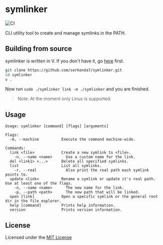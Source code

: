 # symlinker
![CI](https://github.com/Serkonda/symlinker/workflows/CI/badge.svg?branch=master)

CLI utility tool to create and manage symlinks in the PATH.


## Building from source
symlinker is written in V. If you don't have it, go [here][v_repo] first.

```sh
git clone https://github.com/serkonda7/symlinker.git
cd symlinker
v .
```

Now run `sudo ./symlinker link -m ./symlinker` and you are finished.

> Note: At the moment only Linux is supported.


## Usage
```
Usage: symlinker [command] [flags] [arguments]

Flags:
  -m, --machine          Execute the command machine-wide.

Commands:
  link <file>            Create a new symlink to <file>.
    -n, --name <name>      Use a custom name for the link.
  del <link1> <...>      Delete all specified symlinks.
  list                   List all symlinks.
    -r, --real             Also print the real path each symlink points to.
  update <link>          Rename a symlink or update it's real path. Use at least one of the flags.
    -n, --name <name>      The new name for the link.
    -p, --path <path>      The new path that will be linked.
  open [link]            Open a specific symlink or the general root dir in the file explorer.
  help [command]         Prints help information.
  version                Prints version information.
```


## License
Licensed under the [MIT License](LICENSE.md)


<!-- Links -->
[releases]: https://github.com/Serkonda/symlinker/releases
[v_repo]: https://github.com/vlang/v#installing-v-from-source

